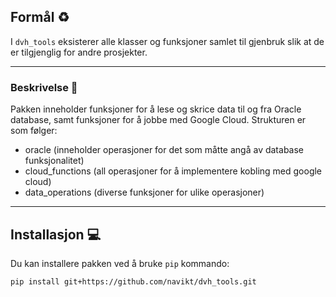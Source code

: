 ## Formål ♻️
I `dvh_tools` eksisterer alle klasser og funksjoner samlet til gjenbruk slik at de er tilgjenglig for andre prosjekter.

---

### Beskrivelse 🌳
Pakken inneholder funksjoner for å lese og skrice data til og fra Oracle database, samt funksjoner for å jobbe med Google Cloud.
Strukturen er som følger:
- oracle (inneholder operasjoner for det som måtte angå av database funksjonalitet)
- cloud_functions (all operasjoner for å implementere kobling med google cloud) 
- data_operations (diverse funksjoner for ulike operasjoner)

---

## Installasjon 💻
Du kan installere pakken ved å bruke `pip` kommando:

```shell
pip install git+https://github.com/navikt/dvh_tools.git
```
